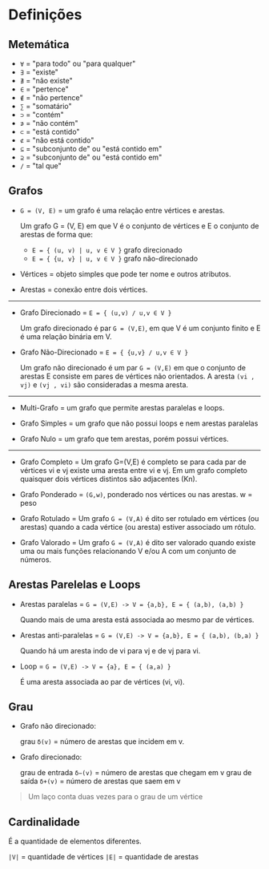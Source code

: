 # Definições 

## Metemática

- `∀` = "para todo" ou "para qualquer"
- `∃` = "existe"
- `∄` = "não existe"
- `∈` = "pertence"
- `∉` = "não pertence"
- `∑` = "somatário"
- `⊃` = "contém"
- `⊅` = "não contém"
- `⊂` = "está contido"
- `⊄` = "não está contido"
- `⊆` = "subconjunto de" ou "está contido em"
- `⊇` = "subconjunto de" ou "está contido em"
- `/` = "tal que"

## Grafos

- `G = (V, E)` = um grafo é uma relação entre vértices e arestas.

    Um grafo G = (V, E) em que V é o conjunto de vértices e E o conjunto de 
    arestas de forma que:

    - `E = { (u, v) | u, v ∈ V }` grafo direcionado
    - `E = { {u, v} | u, v ∈ V }` grafo não-direcionado


- Vértices = objeto simples que pode ter nome e outros atributos.

- Arestas = conexão entre dois vértices.

---

- Grafo Direcionado = `E = { (u,v) / u,v ∈ V }`
    
    Um grafo direcionado é par `G = (V,E)`, em que V é um conjunto finito e E é uma 
    relação binária em V.

- Grafo Não-Direcionado = `E = { {u,v} / u,v ∈ V }`

    Um grafo não direcionado é um par `G = (V,E)` em que o conjunto de arestas E 
    consiste em pares de vértices não orientados. A aresta `(vi , vj)` e `(vj , vi)`
    são consideradas a mesma aresta.

---

- Multi-Grafo = um grafo que permite arestas paralelas e loops.

- Grafo Simples = um grafo que não possui loops e nem arestas paralelas

- Grafo Nulo = um grafo que tem arestas, porém possui vértices.

---

- Grafo Completo = Um grafo G=(V,E) é completo se para cada par de vértices 
                   vi e vj existe uma aresta entre vi e vj. Em um grafo completo 
                   quaisquer dois vértices distintos são adjacentes (Kn).

- Grafo Ponderado = `(G,w)`, ponderado nos vértices ou nas arestas.
                    w = peso

- Grafo Rotulado = Um grafo `G = (V,A)` é dito ser rotulado em vértices (ou arestas)
                   quando a cada vértice (ou aresta) estiver associado um rótulo.

- Grafo Valorado = Um grafo `G = (V,A)` é dito ser valorado quando existe uma ou 
                   mais funções relacionando V e/ou A com um conjunto de números.

## Arestas Parelelas e Loops

- Arestas paralelas = `G = (V,E) -> V = {a,b}, E = { (a,b), (a,b) }`

    Quando mais de uma aresta está associada ao mesmo par de vértices.

- Arestas anti-paralelas = `G = (V,E) -> V = {a,b}, E = { (a,b), (b,a) }`

    Quando há um aresta indo de vi para vj e de vj para vi.

- Loop = `G = (V,E) -> V = {a}, E = { (a,a) }`

    É uma aresta associada ao par de vértices (vi, vi).


## Grau

- Grafo não direcionado: 

    grau `δ(v)` = número de arestas que incidem em v.

- Grafo direcionado:

    grau de entrada `δ−(v)` = número de arestas que chegam em v 
    grau de saída `δ+(v)` = número de arestas que saem em v

> Um laço conta duas vezes para o grau de um vértice

## Cardinalidade

É a quantidade de elementos diferentes.

`|V|` = quantidade de vértices
`|E|` = quantidade de arestas

## 
